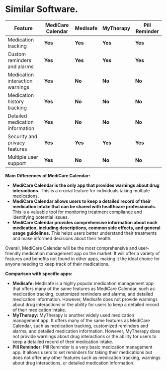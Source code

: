 # Similar Software.
| Feature | MediCare Calendar | Medisafe | MyTherapy | Pill Reminder |
|---|---|---|---|---|
| Medication tracking | **Yes** | **Yes** | **Yes** | **Yes** |
| Custom reminders and alarms | **Yes** | **Yes** | **Yes** | **Yes** |
| Medication interaction warnings | **Yes** | **No** | **No** | **No** |
| Medication history tracking | **Yes** | **No** | **No** | **No** |
| Detailed medication information | **Yes** | **No** | **No** | **No** |
| Security and privacy features | **Yes** | **Yes** | **Yes** | **Yes** |
| Multiple user support | **Yes** | **No** | **No** | **No** |


**Main Differences of MediCare Calendar:**

-   **MediCare Calendar is the only app that provides warnings about drug interactions.** This is a crucial feature for individuals taking multiple medications.
-   **MediCare Calendar allows users to keep a detailed record of their medication intake that can be shared with healthcare professionals.** This is a valuable tool for monitoring treatment compliance and identifying potential issues.
-   **MediCare Calendar provides comprehensive information about each medication, including descriptions, common side effects, and general usage guidelines.** This helps users better understand their treatments and make informed decisions about their health.

Overall, MediCare Calendar will be the most comprehensive and user-friendly medication management app on the market. It will offer a variety of features and benefits not found in other apps, making it the ideal choice for anyone needing to keep track of their medications.

**Comparison with specific apps:**

-   **Medisafe:** Medisafe is a highly popular medication management app that offers many of the same features as MediCare Calendar, such as medication tracking, customized reminders and alarms, and detailed medication information. However, Medisafe does not provide warnings about drug interactions or the ability for users to keep a detailed record of their medication intake.
-   **MyTherapy:** MyTherapy is another widely used medication management app. It offers many of the same features as MediCare Calendar, such as medication tracking, customized reminders and alarms, and detailed medication information. However, MyTherapy does not provide warnings about drug interactions or the ability for users to keep a detailed record of their medication intake.
-   **Pill Reminder:** Pill Reminder is a very basic medication management app. It allows users to set reminders for taking their medications but does not offer any other features such as medication tracking, warnings about drug interactions, or detailed medication information.
